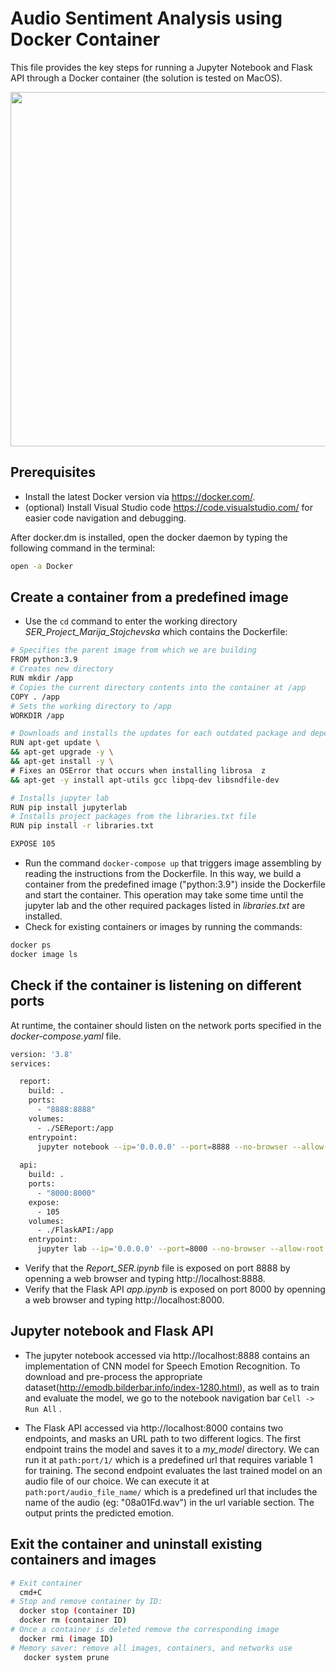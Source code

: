 # Audio Sentiment Analysis using Docker Container
<!-- Project description -->
This file provides the key steps for running a Jupyter Notebook and Flask API through a Docker container (the solution is tested on MacOS).


<p><div align="center"><img width="567" src="https://github.com/MarijaStojchevska/Audio-Sentiment-Analysis-using-CNN/assets/18449614/dbec1c81-22c4-4329-abff-6a5ca770b75b.png" (https://github.com/MarijaStojchevska/Audio-Sentiment-Analysis-using-CNN/assets/18449614/dbec1c81-22c4-4329-abff-6a5ca770b75b")" > </div><div align="center"></div></p>

## Prerequisites
* Install the latest Docker version via https://docker.com/.
* (optional) Install Visual Studio code https://code.visualstudio.com/ for easier code navigation and debugging.

After docker.dm is installed, open the docker daemon by typing the following command in the terminal:

```bash
open -a Docker 
```

## Create a container from a predefined image
* Use the `cd` command to enter the working directory *SER_Project_Marija_Stojchevska* which contains the Dockerfile:

```bash
# Specifies the parent image from which we are building
FROM python:3.9
# Creates new directory
RUN mkdir /app
# Copies the current directory contents into the container at /app
COPY . /app
# Sets the working directory to /app
WORKDIR /app

# Downloads and installs the updates for each outdated package and dependency
RUN apt-get update \
&& apt-get upgrade -y \
&& apt-get install -y \
# Fixes an OSError that occurs when installing librosa  z
&& apt-get -y install apt-utils gcc libpq-dev libsndfile-dev 

# Installs jupyter lab
RUN pip install jupyterlab
# Installs project packages from the libraries.txt file
RUN pip install -r libraries.txt

EXPOSE 105
```

* Run the command `docker-compose up` that triggers image assembling by reading the instructions from the Dockerfile. In this way, we build a container from the predefined image ("python:3.9") inside the Dockerfile and start the container. This operation may take some time until the jupyter lab and the other required packages listed in *libraries.txt* are installed.
* Check for existing containers or images by running the commands:

```bash
docker ps
docker image ls 
```

## Check if the container is listening on different ports

At runtime, the container should listen on the network ports specified in the *docker-compose.yaml* file.

```bash
version: '3.8'
services:

  report:
    build: .
    ports: 
      - "8888:8888"
    volumes: 
      - ./SEReport:/app
    entrypoint:
      jupyter notebook --ip='0.0.0.0' --port=8888 --no-browser --allow-root --NotebookApp.token='' --NotebookApp.password=''
  
  api:
    build: .
    ports: 
      - "8000:8000"
    expose:
      - 105
    volumes: 
      - ./FlaskAPI:/app
    entrypoint:
      jupyter lab --ip='0.0.0.0' --port=8000 --no-browser --allow-root --NotebookApp.token='' --NotebookApp.password=''
```

* Verify that the *Report_SER.ipynb* file is exposed on port 8888 by openning a web browser and typing http://localhost:8888.
* Verify that the Flask API *app.ipynb* is exposed on port 8000 by openning a web browser and typing http://localhost:8000.

## Jupyter notebook and Flask API

* The jupyter notebook accessed via http://localhost:8888 contains an implementation of CNN model for Speech Emotion Recognition. To download and pre-process the appropriate dataset(http://emodb.bilderbar.info/index-1280.html), as well as to train and evaluate the model, we go to the notebook navigation bar `Cell -> Run All` .

* The Flask API accessed via http://localhost:8000 contains two endpoints, and masks an URL path to two different logics. The first endpoint trains the model and saves it to a *my_model* directory. We can run it at `path:port/1/` which is a predefined url that requires variable 1 for training. The second endpoint evaluates the last trained model on an audio file of our choice. We can execute it at `path:port/audio_file_name/` which is a predefined url that includes the name of the audio (eg: "08a01Fd.wav") in the url variable section. The output prints the predicted emotion.

## Exit the container and uninstall existing containers and images

```bash
# Exit container
  cmd+C
# Stop and remove container by ID:
  docker stop (container ID)
  docker rm (container ID)
# Once a container is deleted remove the corresponding image 
  docker rmi (image ID)
# Memory saver: remove all images, containers, and networks use
   docker system prune
```
